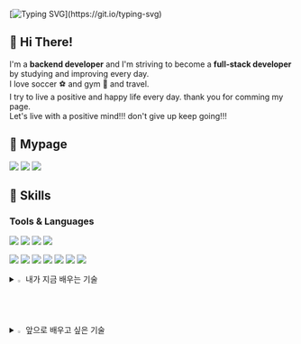 [![Typing SVG](https://readme-typing-svg.demolab.com?font=Arvo&size=50&pause=1000&color=000000A9&center=true&vCenter=true&random=false&width=1250&height=100&lines=Hi+there%2C+I'm+Minho.)](https://git.io/typing-svg)
    
##  👋 Hi There!   
 I'm a **backend developer** and I'm striving to become a **full-stack developer** by studying and improving every day.      
 I love soccer ⚽ and gym 💪 and travel.<br>
 I try to live a positive and happy life every day. thank you for comming my page.      
 Let's live with a positive mind!!! don't give up keep going!!!          
## 📃 Mypage 
<a href="https://www.notion.so/500155f3f85d447ab25db15b5c2ba89c" target="_blank"><img src="https://img.shields.io/badge/notion-white?style=for-the-badge&logo=notion&logoColor=000000"/></a> 
<a href="https://blog.naver.com/pmmh9395" target="_blank"><img src="https://img.shields.io/badge/vlog-white?style=for-the-badge&logo=velog&logoColor=20C997"/></a>
<a href="https://velog.io/@pmmh9395/posts" target="_blank"><img src="https://img.shields.io/badge/vlog-white?style=for-the-badge&logo=velog&logoColor=20C997"/></a>


## :muscle: Skills
### Tools & Languages
<img src="https://img.shields.io/badge/Java-white?/style=flat-square&logo=jameson&logoColor=004027"/> <img src="https://img.shields.io/badge/spring Boot-white?/style=flat-square&logo=springboot&logoColor=6DB33F"/>    <img src="https://img.shields.io/badge/mysql-white?style=flat-square&logo=mysql&logoColor=4479A1"/> <img src="https://img.shields.io/badge/oracle-white?style=flat-square&logo=oracle&logoColor=F80000"/> 

<img src="https://img.shields.io/badge/docker-white?/style=flat-square&logo=docker&logoColor=2496ED"/> <img src="https://img.shields.io/badge/intellijidea-white?style=flat-square&logo=intellijidea&logoColor=000000"/> <img src="https://img.shields.io/badge/spring-white?style=flat-square&logo=spring&logoColor=6DB33F"/> <img src="https://img.shields.io/badge/vsCode-white?style=flat-square&logo=v&logoColor=5D87BF"/> <img src="https://img.shields.io/badge/eclipseide-white?style=flat-square&logo=eclipseide&logoColor=2C2255"/>  <img src="https://img.shields.io/badge/prometheus-white?style=flat-square&logo=prometheus&logoColor=E6522C"/> <img src="https://img.shields.io/badge/Grafana-white?style=flat-square&logo=grafana&logoColor=F46800"/>

<details>
<summary>
 <img src="https://raw.githubusercontent.com/Tarikul-Islam-Anik/Animated-Fluent-Emojis/master/Emojis/Hand%20gestures/Eyes.png" alt="Eyes" width="2%" /> 내가 지금 배우는 기술
</summary>
   <img src="https://img.shields.io/badge/python-white?style=flat-square&logo=python&logoColor=3776AB"/>
   <img src="https://img.shields.io/badge/nodeJs-white?style=flat-square&logo=nodeJs&logoColor=3776AB"/>
   <img src="https://img.shields.io/badge/typescript-white?style=flat-square&logo=typescript&logoColor=3178C6"/>
   <img src="https://img.shields.io/badge/react-white?style=flat-square&logo=react&logoColor=61DAFB"/>
</details>
    

<details>
<summary>
 <img src="https://raw.githubusercontent.com/Tarikul-Islam-Anik/Animated-Fluent-Emojis/master/Emojis/Hand gestures/Writing Hand.png" alt="Eyes" width="2%" /> 앞으로 배우고 싶은 기술
</summary>
   <img src="https://img.shields.io/badge/kubernetes-white?style=flat-square&logo=kubernetes&logoColor=326CE5"/>
</details>
          


<!--
![Top Langs](https://github-readme-stats.vercel.app/api/top-langs/?username=PyoungMinHo&layout=compact)
![Anurag's GitHub stats](https://github-readme-stats.vercel.app/api?username=PyoungMinho&show_icons=true&theme=radical)


**PyoungMinho/PyoungMinho** is a ✨ _special_ ✨ repository because its `README.md` (this file) appears on your GitHub profile.

Here are some ideas to get you started:

- 🔭 I’m currently working on ...
- 🌱 I’m currently learning ...
- 👯 I’m looking to collaborate on ...
- 🤔 I’m looking for help with ...
- 💬 Ask me about ...
- 📫 How to reach me: ...
- 😄 Pronouns: ...
- ⚡ Fun fact: ...
-->
